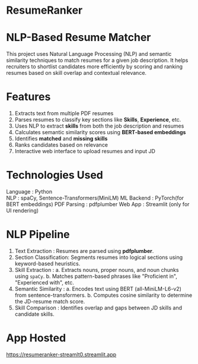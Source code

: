 # ResumeRanker
# NLP-Based Resume Matcher

This project uses Natural Language Processing (NLP) and semantic similarity techniques to match resumes for a given job description. It helps recruiters to shortlist candidates more efficiently by scoring and ranking resumes based on skill overlap and contextual relevance.

# Features

1. Extracts text from multiple PDF resumes
2. Parses resumes to classify key sections like **Skills**, **Experience**, etc.
3. Uses NLP to extract **skills** from both the job description and resumes
4. Calculates semantic similarity scores using **BERT-based embeddings**
5. Identifies **matched** and **missing skills**
6. Ranks candidates based on relevance
7. Interactive web interface to upload resumes and input JD

# Technologies Used
Language : Python                                     
NLP : spaCy, Sentence-Transformers(MiniLM)
ML Backend : PyTorch(for BERT embeddings)
PDF Parsing : pdfplumber
Web App : Streamlit (only for UI rendering)          

# NLP Pipeline

1. Text Extraction : Resumes are parsed using **pdfplumber**.
2. Section Classification: Segments resumes into logical sections using keyword-based heuristics.
3. Skill Extraction :
   a. Extracts nouns, proper nouns, and noun chunks using `spaCy`.
   b. Matches pattern-based phrases like "Proficient in", "Experienced with", etc.
4. Semantic Similarity :
   a. Encodes text using BERT (all-MiniLM-L6-v2) from sentence-transformers.
   b. Computes cosine similarity to determine the JD-resume match score.
5. Skill Comparison : Identifies overlap and gaps between JD skills and candidate skills.

# App Hosted 
https://resumeranker-streamlt0.streamlit.app

